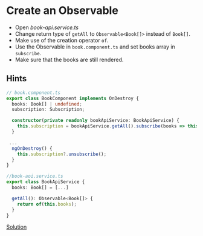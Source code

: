 # Create an Observable
- Open _book-api.service.ts_
- Change return type of `getAll` to `Observable<Book[]>` instead of `Book[]`.
- Make use of the creation operator `of`.
- Use the Observable in `book.component.ts` and set books array in `subscribe`.
- Make sure that the books are still rendered.

## Hints

```ts
// book.component.ts
export class BookComponent implements OnDestroy {
  books: Book[] | undefined;
  subscription: Subscription;

  constructor(private readonly bookApiService: BookApiService) {
    this.subscription = bookApiService.getAll().subscribe(books => this.books = books);
  }

 ...
  ngOnDestroy() {
    this.subscription?.unsubscribe();
  }
}
```

```ts
//book-aoi.service.ts
export class BookApiService {
  books: Book[] = [...]

  getAll(): Observable<Book[]> {
    return of(this.books);
  }
}
```

[Solution](https://github.com/martinakraus/bookmonkey-client/commit/d87b56e9a305709ff0cdfc5e0a6ed855366e18ab)
